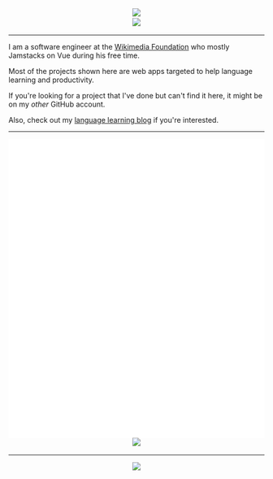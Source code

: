 <div align="center">
  <img src="https://readme-typing-svg.herokuapp.com?color=F97316&background=FFFFFF00&center=true&vCenter=true&lines=Hi+there+%F0%9F%91%8B" />
</div>

<div align="center">
  <picture>
    <source
      media="(prefers-color-scheme:dark)"
      srcset="/"
    />
    <img src="https://pbs.twimg.com/media/DepEIeTV4AAbkvO.jpg" />
  </picture>
</div>

---

I am a software engineer at the [Wikimedia Foundation](https://github.com/wikimedia) who mostly Jamstacks on Vue during his free time.

Most of the projects shown here are web apps targeted to help language learning and productivity.

If you're looking for a project that I've done but can't find it here, it might be on my *other* GitHub account.

Also, check out my <a href="https://barelylingual.net/">language learning blog</a> if you're interested.

---

<div align="center">
<span>
  <img align="center" src="https://github.com/tchin25/github-stats/blob/master/generated/overview.svg" />
</span>
<span>
  <img align="center" src="https://github.com/tchin25/github-stats/blob/master/generated/languages.svg" />
</span>
</div>

<div align="center">
<img src="https://github-profile-trophy.vercel.app/?username=tchin25&rank=-B,-C,-?&margin-w=8&theme=flat" />
</div>

---

<div align="center">
  <picture>
    <source
      media="(prefers-color-scheme:dark)"
      srcset="/"
    />
    <img height="200" src="https://149674310.v2.pressablecdn.com/wp-content/uploads/2019/01/letsgoch.png" />
  </picture>
</div>
